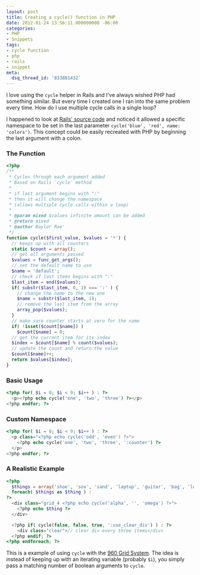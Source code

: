 ```yaml
---
layout: post
title: Creating a cycle() function in PHP
date: 2012-01-24 13:56:11.000000000 -06:00
categories:
- PHP
- Snippets
tags:
- cycle function
- php
- rails
- snippet
meta:
  dsq_thread_id: '833881432'
---
```


I love using the `cycle` helper in Rails and I've always wished PHP had something
similar. But every time I created one I ran into the same problem every time.
How do I use multiple cycle calls in a single loop?

I happened to look at [Rails' source code][rails_source] and noticed it allowed a specific
namespace to be set in the last parameter `cycle('blue', 'red', name: 'colors')`.
This concept could be easily recreated with PHP by beginning the last argument
with a colon.

### The Function

```php
<?php
/**
 * Cycles through each argument added
 * Based on Rails `cycle` method
 * 
 * if last argument begins with ":" 
 * then it will change the namespace
 * (allows multiple cycle calls within a loop)
 * 
 * @param mixed $values infinite amount can be added
 * @return mixed
 * @author Baylor Rae'
 */
function cycle($first_value, $values = '*') {
  // keeps up with all counters
  static $count = array();
  // get all arguments passed
  $values = func_get_args();
  // set the default name to use
  $name = 'default';
  // check if last items begins with ":"
  $last_item = end($values);
  if( substr($last_item, 0, 1) === ':' ) {
    // change the name to the new one
    $name = substr($last_item, 1);
    // remove the last item from the array
    array_pop($values);
  }
  // make sure counter starts at zero for the name
  if( !isset($count[$name]) )
    $count[$name] = 0;
  // get the current item for its index
  $index = $count[$name] % count($values);
  // update the count and return the value
  $count[$name]++;
  return $values[$index];  
}
```

### Basic Usage

```php
<?php for( $i = 0; $i < 9; $i++ ) : ?>
  <p><?php echo cycle('one', 'two', 'three') ?></p>
<?php endfor; ?>
```

### Custom Namespace

```php
<?php for( $i = 0; $i < 9; $i++ ) : ?>
  <p class="<?php echo cycle('odd', 'even') ?>">
    <?php echo cycle('one', 'two', 'three', ':counter') ?>
  </p>
<?php endfor; ?>
```

### A Realistic Example

```php
<?php
  $things = array('shoe', 'sox', 'sand', 'laptop', 'guitar', 'bag', 'legos', 'elephpant', 'stapler', 'binder', 'desk', 'chair');
  foreach( $things as $thing ) :
?>
  <div class="grid_4 <?php echo cycle('alpha', '', 'omega') ?>">
    <?php echo $thing ?>
  </div>

  <?php if( cycle(false, false, true, ':use_clear_div') ) : ?>
    <div class="clear">// clear div every three items</div>
  <?php endif; ?>
<?php endforeach; ?>
```

This is a example of using `cycle` with the [960 Grid System][960gs]. The idea is instead
of keeping up with an iterating variable (probably `$i`), you simply pass a
matching number of boolean arguments to `cycle`.

[rails_source]: https://github.com/rails/rails/blob/196407c54f0736c275d2ad4e6f8b0ac55360ad95/actionpack/lib/action_view/helpers/text_helper.rb#L308
[960gs]: http://960.gs
